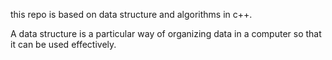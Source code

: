 this repo is based on data structure and algorithms in c++.

A data structure is a particular way of organizing data in a computer so that it can be used effectively. 
